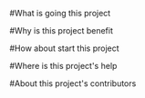 #What is going this project

#Why is this project benefit

#How about start this project

#Where is this project's help

#About this project's contributors